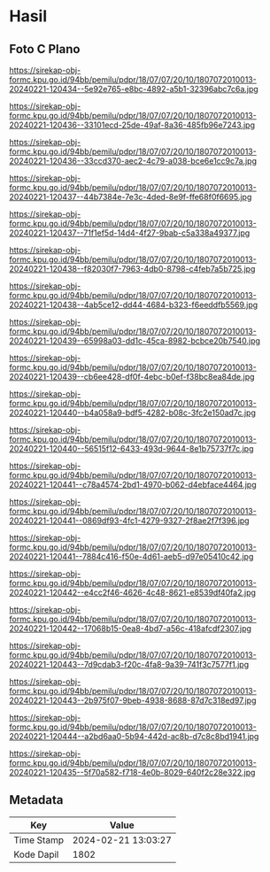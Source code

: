 # Hasil

## Foto C Plano

https://sirekap-obj-formc.kpu.go.id/94bb/pemilu/pdpr/18/07/07/20/10/1807072010013-20240221-120434--5e92e765-e8bc-4892-a5b1-32396abc7c6a.jpg

https://sirekap-obj-formc.kpu.go.id/94bb/pemilu/pdpr/18/07/07/20/10/1807072010013-20240221-120436--33101ecd-25de-49af-8a36-485fb96e7243.jpg

https://sirekap-obj-formc.kpu.go.id/94bb/pemilu/pdpr/18/07/07/20/10/1807072010013-20240221-120436--33ccd370-aec2-4c79-a038-bce6e1cc9c7a.jpg

https://sirekap-obj-formc.kpu.go.id/94bb/pemilu/pdpr/18/07/07/20/10/1807072010013-20240221-120437--44b7384e-7e3c-4ded-8e9f-ffe68f0f6695.jpg

https://sirekap-obj-formc.kpu.go.id/94bb/pemilu/pdpr/18/07/07/20/10/1807072010013-20240221-120437--71f1ef5d-14d4-4f27-9bab-c5a338a49377.jpg

https://sirekap-obj-formc.kpu.go.id/94bb/pemilu/pdpr/18/07/07/20/10/1807072010013-20240221-120438--f82030f7-7963-4db0-8798-c4feb7a5b725.jpg

https://sirekap-obj-formc.kpu.go.id/94bb/pemilu/pdpr/18/07/07/20/10/1807072010013-20240221-120438--4ab5ce12-dd44-4684-b323-f6eeddfb5569.jpg

https://sirekap-obj-formc.kpu.go.id/94bb/pemilu/pdpr/18/07/07/20/10/1807072010013-20240221-120439--65998a03-dd1c-45ca-8982-bcbce20b7540.jpg

https://sirekap-obj-formc.kpu.go.id/94bb/pemilu/pdpr/18/07/07/20/10/1807072010013-20240221-120439--cb6ee428-df0f-4ebc-b0ef-f38bc8ea84de.jpg

https://sirekap-obj-formc.kpu.go.id/94bb/pemilu/pdpr/18/07/07/20/10/1807072010013-20240221-120440--b4a058a9-bdf5-4282-b08c-3fc2e150ad7c.jpg

https://sirekap-obj-formc.kpu.go.id/94bb/pemilu/pdpr/18/07/07/20/10/1807072010013-20240221-120440--56515f12-6433-493d-9644-8e1b75737f7c.jpg

https://sirekap-obj-formc.kpu.go.id/94bb/pemilu/pdpr/18/07/07/20/10/1807072010013-20240221-120441--c78a4574-2bd1-4970-b062-d4ebface4464.jpg

https://sirekap-obj-formc.kpu.go.id/94bb/pemilu/pdpr/18/07/07/20/10/1807072010013-20240221-120441--0869df93-4fc1-4279-9327-2f8ae2f7f396.jpg

https://sirekap-obj-formc.kpu.go.id/94bb/pemilu/pdpr/18/07/07/20/10/1807072010013-20240221-120441--7884c416-f50e-4d61-aeb5-d97e05410c42.jpg

https://sirekap-obj-formc.kpu.go.id/94bb/pemilu/pdpr/18/07/07/20/10/1807072010013-20240221-120442--e4cc2f46-4626-4c48-8621-e8539df40fa2.jpg

https://sirekap-obj-formc.kpu.go.id/94bb/pemilu/pdpr/18/07/07/20/10/1807072010013-20240221-120442--17068b15-0ea8-4bd7-a56c-418afcdf2307.jpg

https://sirekap-obj-formc.kpu.go.id/94bb/pemilu/pdpr/18/07/07/20/10/1807072010013-20240221-120443--7d9cdab3-f20c-4fa8-9a39-741f3c7577f1.jpg

https://sirekap-obj-formc.kpu.go.id/94bb/pemilu/pdpr/18/07/07/20/10/1807072010013-20240221-120443--2b975f07-9beb-4938-8688-87d7c318ed97.jpg

https://sirekap-obj-formc.kpu.go.id/94bb/pemilu/pdpr/18/07/07/20/10/1807072010013-20240221-120444--a2bd6aa0-5b94-442d-ac8b-d7c8c8bd1941.jpg

https://sirekap-obj-formc.kpu.go.id/94bb/pemilu/pdpr/18/07/07/20/10/1807072010013-20240221-120435--5f70a582-f718-4e0b-8029-640f2c28e322.jpg


## Metadata

| Key        | Value               |
| ---------- | ------------------- |
| Time Stamp | 2024-02-21 13:03:27 |
| Kode Dapil | 1802                |



